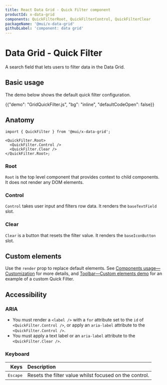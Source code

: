 ```yaml
---
title: React Data Grid - Quick Filter component
productId: x-data-grid
components: QuickFilterRoot, QuickFilterControl, QuickFilterClear
packageName: '@mui/x-data-grid'
githubLabel: 'component: data grid'
---
```


# Data Grid - Quick Filter

<p class="description">A search field that lets users to filter data in the Data Grid.</p>

## Basic usage

The demo below shows the default quick filter configuration.

{{"demo": "GridQuickFilter.js", "bg": "inline", "defaultCodeOpen": false}}

## Anatomy

```tsx
import { QuickFilter } from '@mui/x-data-grid';

<QuickFilter.Root>
  <QuickFilter.Control />
  <QuickFilter.Clear />
</QuickFilter.Root>;
```

### Root

`Root` is the top level component that provides context to child components.
It does not render any DOM elements.

### Control

`Control` takes user input and filters row data.
It renders the `baseTextField` slot.

### Clear

`Clear` is a button that resets the filter value.
It renders the `baseIconButton` slot.

## Custom elements

Use the `render` prop to replace default elements.
See [Components usage—Customization](/x/react-data-grid/components/usage/#customization) for more details, and [Toolbar—Custom elements demo](/x/react-data-grid/components/toolbar/#custom-elements) for an example of a custom Quick Filter.

## Accessibility

### ARIA

- You must render a `<label />` with a `for` attribute set to the `id` of `<QuickFilter.Control />`, or apply an `aria-label` attribute to the `<QuickFilter.Control />`.
- You must apply a text label or an `aria-label` attribute to the `<QuickFilter.Clear />`.

### Keyboard

|                          Keys | Description                                            |
| ----------------------------: | :----------------------------------------------------- |
| <kbd class="key">Escape</kbd> | Resets the filter value whilst focused on the control. |
